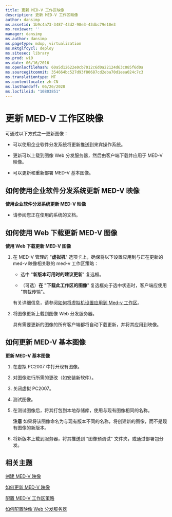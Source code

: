 ```yaml
---
title: 更新 MED-V 工作区映像
description: 更新 MED-V 工作区映像
author: dansimp
ms.assetid: 1b9c4a73-3487-43d2-98e3-43dbc79e10e3
ms.reviewer: ''
manager: dansimp
ms.author: dansimp
ms.pagetype: mdop, virtualization
ms.mktglfcycl: deploy
ms.sitesec: library
ms.prod: w10
ms.date: 06/16/2016
ms.openlocfilehash: 60a5d12622e0cb7012c6d0a22124d63c085f6d0a
ms.sourcegitcommit: 354664bc527d93f80687cd2eba70d1eea024c7c3
ms.translationtype: MT
ms.contentlocale: zh-CN
ms.lasthandoff: 06/26/2020
ms.locfileid: "10803851"
---
```

# 更新 MED-V 工作区映像


可通过以下方式之一更新图像：

-   可以使用企业软件分发系统将更新推送到来宾操作系统。

-   更新可以上载到图像 Web 分发服务器，然后由客户端下载并应用于 MED-V 映像。

-   可以更新和重新部署 MED-V 基本图像。

## <a href="" id="bkmk-howtoupdateamedvimageusinganesd"></a>如何使用企业软件分发系统更新 MED-V 映像


**使用企业软件分发系统更新 MED-V 映像**

-   请参阅您正在使用的系统的文档。

## <a href="" id="bkmk-howtoupdateamedvimageusingwebdownload"></a>如何使用 Web 下载更新 MED-V 图像


**使用 Web 下载更新 MED-V 图像**

1.  在 MED-V 管理的 "**虚拟机**" 选项卡上，确保将以下设置应用到与正在更新的 med-v 映像相关联的 med-v 工作区策略：

    -   选中 "**新版本可用时的建议更新**" 复选框。

    -   （可选）**在 "下载此工作区的图像**" 复选框处于选中状态时，客户端应使用 "剪裁传输"。

    有关详细信息，请参阅[如何将虚拟机设置应用到 Med-v 工作区](how-to-apply-virtual-machine-settings-to-a-med-v-workspace.md)。

2.  将图像更新上载到图像 Web 分发服务器。

    具有需要更新的图像的所有客户端都将自动下载更新，并将其应用到映像。

## <a href="" id="bkmk-howtoupdateamedvbaseimage"></a>如何更新 MED-V 基本图像


**更新 MED-V 基本图像**

1.  在虚拟 PC2007 中打开现有图像。

2.  对图像进行所需的更改（如安装新软件）。

3.  关闭虚拟 PC2007。

4.  测试图像。

5.  在测试图像后，将其打包到本地存储库，使用与现有图像相同的名称。

    **注意** 如果将该图像命名为与现有版本不同的名称，将创建新的图像，而不是现有图像的新版本。

     

6.  将新版本上载到服务器，将其推送到 "图像预调试" 文件夹，或通过部署包分发。

## 相关主题


[创建 MED-V 映像](creating-a-med-v-image.md)

[如何更新 MED-V 映像](how-to-update-a-med-v-image.md)

[配置 MED-V 工作区策略](configuring-med-v-workspace-policies.md)

[如何配置映像 Web 分发服务器](how-to-configure-the-image-web-distribution-server.md)

 

 





